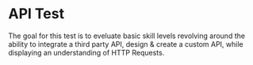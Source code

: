 # API Test
The goal for this test is to eveluate basic skill levels revolving around the ability to integrate a third party API, design & create a custom API, while displaying an understanding of HTTP Requests.
